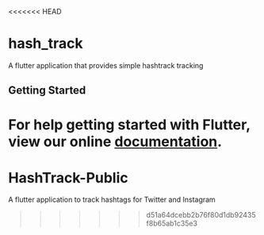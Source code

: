 <<<<<<< HEAD
# hash_track

A flutter application that provides simple hashtrack tracking

## Getting Started

For help getting started with Flutter, view our online
[documentation](https://flutter.io/).
=======
# HashTrack-Public
A flutter application to track hashtags for Twitter and Instagram
>>>>>>> d51a64dcebb2b76f80d1db92435f8b65ab1c35e3

